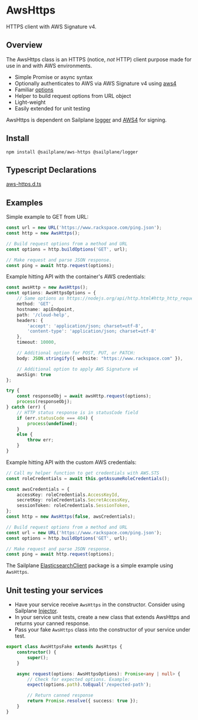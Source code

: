 # AwsHttps

HTTPS client with AWS Signature v4.

## Overview

The AwsHttps class is an HTTPS (notice, *not* HTTP) client purpose made for use in and with AWS environments.

- Simple Promise or async syntax
- Optionally authenticates to AWS via AWS Signature v4 using [aws4](https://www.npmjs.com/package/aws4)
- Familiar [options](https://nodejs.org/api/http.html#http_http_request_options_callback)
- Helper to build request options from URL object
- Light-weight
- Easily extended for unit testing

AwsHttps is dependent on Sailplane [logger](logger.md) and [AWS4](https://github.com/mhart/aws4) for signing.

## Install

```shell
npm install @sailplane/aws-https @sailplane/logger
```

## Typescript Declarations

[aws-https.d.ts](types/aws-https.d.ts)

## Examples

Simple example to GET from URL:

```ts
const url = new URL('https://www.rackspace.com/ping.json');
const http = new AwsHttps();

// Build request options from a method and URL
const options = http.buildOptions('GET', url);

// Make request and parse JSON response.
const ping = await http.request(options);
```

Example hitting API with the container's AWS credentials:

```ts
const awsHttp = new AwsHttps();
const options: AwsHttpsOptions = {
    // Same options as https://nodejs.org/api/http.html#http_http_request_options_callback
    method: 'GET',
    hostname: apiEndpoint,
    path: '/cloud-help',
    headers: {
        'accept': 'application/json; charset=utf-8',
        'content-type': 'application/json; charset=utf-8'
    },
    timeout: 10000,

    // Additional option for POST, PUT, or PATCH:
    body: JSON.stringify({ website: "https://www.rackspace.com" }),

    // Additional option to apply AWS Signature v4
    awsSign: true
};

try {
    const responseObj = await awsHttp.request(options);
    process(responseObj);
} catch (err) {
    // HTTP status response is in statusCode field
    if (err.statusCode === 404) {
        process(undefined);
    }
    else {
        throw err;
    }
}
```

Example hitting API with the custom AWS credentials:

```ts
// Call my helper function to get credentials with AWS.STS
const roleCredentials = await this.getAssumeRoleCredentials();

const awsCredentials = {
    accessKey: roleCredentials.AccessKeyId,
    secretKey: roleCredentials.SecretAccessKey,
    sessionToken: roleCredentials.SessionToken,
};
const http = new AwsHttps(false, awsCredentials);

// Build request options from a method and URL
const url = new URL('https://www.rackspace.com/ping.json');
const options = http.buildOptions('GET', url);

// Make request and parse JSON response.
const ping = await http.request(options);
```

The Sailplane [ElasticsearchClient](elasticsearch_client.md) package is a simple example using `AwsHttps`.

## Unit testing your services

- Have your service receive `AwsHttps` in the constructor. Consider using Sailplane [Injector](injector.md).
- In your service unit tests, create a new class that extends AwsHttps and returns your canned response.
- Pass your fake `AwsHttps` class into the constructor of your service under test.

```ts
export class AwsHttpsFake extends AwsHttps {
    constructor() {
        super();
    }

    async request(options: AwsHttpsOptions): Promise<any | null> {
        // Check for expected options. Example:
        expect(options.path).toEqual('/expected-path');

        // Return canned response
        return Promise.resolve({ success: true });
    }
}
```
